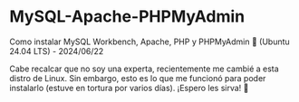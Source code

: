 # MySQL-Apache-PHPMyAdmin 
Como instalar MySQL Workbench, Apache, PHP y PHPMyAdmin 🐬
(Ubuntu 24.04 LTS) - 2024/06/22

Cabe recalcar que no soy una experta, recientemente me cambié a esta distro de Linux. 
Sin embargo, esto es lo que me funcionó para poder instalarlo (estuve en tortura por varios días). ¡Espero les sirva! 👾
